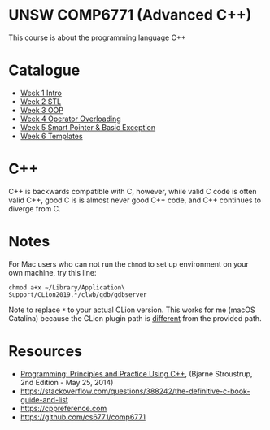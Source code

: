 # UNSW COMP6771 (Advanced C++)
This course is about the programming language C++

# Catalogue
- [Week 1 Intro](week1.md)
- [Week 2 STL](week2.md)
- [Week 3 OOP](week3.md)
- [Week 4 Operator Overloading](week4.md)
- [Week 5 Smart Pointer & Basic Exception](week5.md)
- [Week 6 Templates](week6.md)

# C++
C++ is backwards compatible with C, however, while valid C code is often valid C++, good C is is almost never good C++ code, and C++ continues to diverge from C.

# Notes
For Mac users who can not run the `chmod` to set up environment on your own machine, try this line:
```text
chmod a+x ~/Library/Application\ Support/CLion2019.*/clwb/gdb/gdbserver
```
Note to replace `*` to your actual CLion version. This works for me (macOS Catalina) because the CLion plugin path is [different](https://stackoverflow.com/a/23141889/9494810) from the provided path.

# Resources
- [Programming: Principles and Practice Using C++](https://rads.stackoverflow.com/amzn/click/com/0321992784), (Bjarne Stroustrup, 2nd Edition - May 25, 2014)
- https://stackoverflow.com/questions/388242/the-definitive-c-book-guide-and-list
- https://cppreference.com
- https://github.com/cs6771/comp6771
